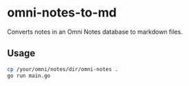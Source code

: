 # omni-notes-to-md

Converts notes in an Omni Notes database to markdown files.

## Usage

```sh
cp /your/omni/notes/dir/omni-notes .
go run main.go
```
